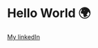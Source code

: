 <h1>Hello World 🌍</h1>

<i class="bi bi-linkedin"></i><a href='https://www.linkedin.com/in/kirilllnazarov/'>My linkedIn</a>
              

<!--
**kirilllnazarov/kirilllnazarov** is a ✨ _special_ ✨ repository because its `README.md` (this file) appears on your GitHub profile.

- 🔭 I’m currently working on ...
- 🌱 I’m currently learning ...
- 👯 I’m looking to collaborate on ...
- 🤔 I’m looking for help with ...
- 💬 Ask me about ...
- 📫 How to reach me: ...
- 😄 Pronouns: ...
- ⚡ Fun fact: ...
-->
